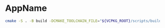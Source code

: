 # AppName

```bash
cmake -S . -B build -DCMAKE_TOOLCHAIN_FILE="${VCPKG_ROOT}/scripts/buildsystems/vcpkg.cmake"
```

